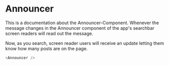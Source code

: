 # Announcer

This is a documentation about the Announcer-Component. Whenever the message changes in the Announcer component of the app's searchbar screen readers will read out the message.

Now, as you search, screen reader users will receive an update letting them know how many posts are on the page.

```js
<Announcer />
```
